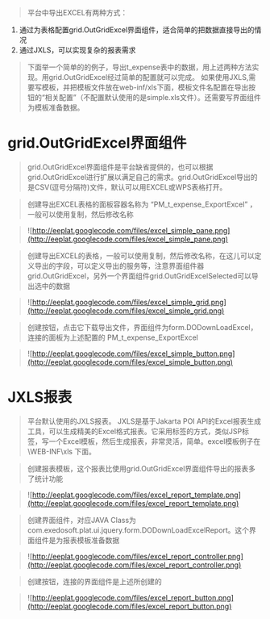 > 平台中导出EXCEL有两种方式：

  1. 通过为表格配置grid.OutGridExcel界面组件，适合简单的把数据直接导出的情况
  1. 通过JXLS，可以实现复杂的报表需求

> 下面举一个简单的的例子，导出t\_expense表中的数据，用上述两种方法实现。用grid.OutGridExcel经过简单的配置就可以完成。
> 如果使用JXLS,需要写模板，并把模板文件放在web-inf/xls下面，模板文件名配置在导出按钮的“相关配置”（不配置默认使用的是simple.xls文件）。还需要写界面组件为模板准备数据。


# grid.OutGridExcel界面组件 #

> grid.OutGridExcel界面组件是平台缺省提供的，也可以根据grid.OutGridExcel进行扩展以满足自己的需求。grid.OutGridExcel导出的是CSV(逗号分隔符)文件，默认可以用EXCEL或WPS表格打开。


> 创建导出EXCEL表格的面板容器名称为 “PM\_t\_expense\_ExportExcel” ，一般可以使用复制，然后修改名称

> ![http://eeplat.googlecode.com/files/excel_simple_pane.png](http://eeplat.googlecode.com/files/excel_simple_pane.png)

> 创建导出EXCEL的表格，一般可以使用复制，然后修改名称，在这儿可以定义导出的字段，可以定义导出的服务等，注意界面组件器grid.OutGridExcel，另外一个界面组件grid.OutGridExcelSelected可以导出选中的数据

> ![http://eeplat.googlecode.com/files/excel_simple_grid.png](http://eeplat.googlecode.com/files/excel_simple_grid.png)


> 创建按钮，点击它下载导出文件，界面组件为form.DODownLoadExcel，连接的面板为上述配置的 PM\_t\_expense\_ExportExcel

> ![http://eeplat.googlecode.com/files/excel_simple_button.png](http://eeplat.googlecode.com/files/excel_simple_button.png)



# JXLS报表 #
> 平台默认使用的JXLS报表。 JXLS是基于Jakarta POI API的Excel报表生成工具，可以生成精美的Excel格式报表。它采用标签的方式，类似JSP标签，写一个Excel模板，然后生成报表，非常灵活，简单。excel模板例子在\WEB-INF\xls 下面。

> 创建报表模板，这个报表比使用grid.OutGridExcel界面组件导出的报表多了统计功能

> ![http://eeplat.googlecode.com/files/excel_report_template.png](http://eeplat.googlecode.com/files/excel_report_template.png)

> 创建界面组件，对应JAVA Class为 com.exedosoft.plat.ui.jquery.form.DODownLoadExcelReport。这个界面组件是为报表模板准备数据

> ![http://eeplat.googlecode.com/files/excel_report_controller.png](http://eeplat.googlecode.com/files/excel_report_controller.png)


> 创建按钮，连接的界面组件是上述所创建的

> ![http://eeplat.googlecode.com/files/excel_report_button.png](http://eeplat.googlecode.com/files/excel_report_button.png)


